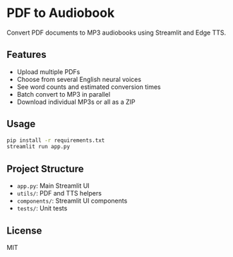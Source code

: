 # PDF to Audiobook

Convert PDF documents to MP3 audiobooks using Streamlit and Edge TTS.

## Features

- Upload multiple PDFs
- Choose from several English neural voices
- See word counts and estimated conversion times
- Batch convert to MP3 in parallel
- Download individual MP3s or all as a ZIP

## Usage

```sh
pip install -r requirements.txt
streamlit run app.py
```

## Project Structure

- `app.py`: Main Streamlit UI
- `utils/`: PDF and TTS helpers
- `components/`: Streamlit UI components
- `tests/`: Unit tests

## License

MIT
